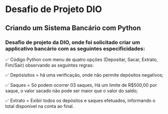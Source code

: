 # Desafio de Projeto DIO

## Criando um Sistema Bancário com Python

### Desafio de projeto da DIO, onde foi solicitado criar um applicativo bancário com as seguintes especificidades:

✅ Código Python com menu de quatro opções (Depositar, Sacar, Extrato, Fim/Sair) observando as seguintes regras:

✅ Depósisitos = há uma verificação, onde não permite depósitos negativos;

✅ Saques = Só podem ocorrer 03 saques, Há um limite de R$500,00 por saque, o valor sacado não pode ser maior que o valor do saldo;

✅ Extrato = Exibir todos os depósitos e saques efetuados, informando o total disponível na conta ao final.